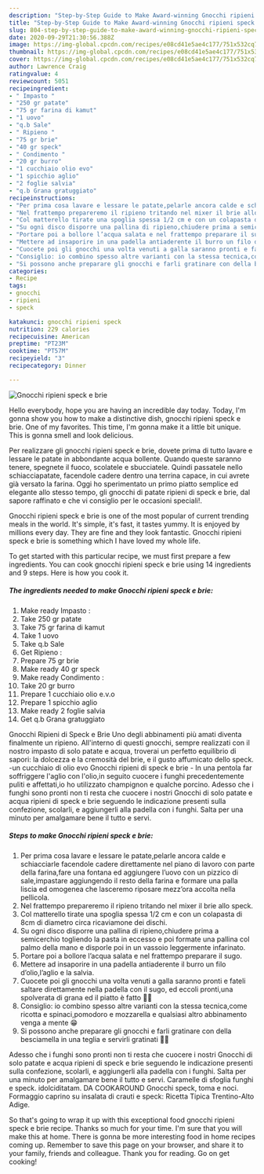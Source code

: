 ```yaml
---
description: "Step-by-Step Guide to Make Award-winning Gnocchi ripieni speck e brie"
title: "Step-by-Step Guide to Make Award-winning Gnocchi ripieni speck e brie"
slug: 804-step-by-step-guide-to-make-award-winning-gnocchi-ripieni-speck-e-brie
date: 2020-09-29T21:30:56.388Z
image: https://img-global.cpcdn.com/recipes/e08cd41e5ae4c177/751x532cq70/gnocchi-ripieni-speck-e-brie-recipe-main-photo.jpg
thumbnail: https://img-global.cpcdn.com/recipes/e08cd41e5ae4c177/751x532cq70/gnocchi-ripieni-speck-e-brie-recipe-main-photo.jpg
cover: https://img-global.cpcdn.com/recipes/e08cd41e5ae4c177/751x532cq70/gnocchi-ripieni-speck-e-brie-recipe-main-photo.jpg
author: Lawrence Craig
ratingvalue: 4
reviewcount: 5051
recipeingredient:
- " Impasto "
- "250 gr patate"
- "75 gr farina di kamut"
- "1 uovo"
- "q.b Sale"
- " Ripieno "
- "75 gr brie"
- "40 gr speck"
- " Condimento "
- "20 gr burro"
- "1 cucchiaio olio evo"
- "1 spicchio aglio"
- "2 foglie salvia"
- "q.b Grana gratuggiato"
recipeinstructions:
- "Per prima cosa lavare e lessare le patate,pelarle ancora calde e schiacciarle facendole cadere direttamente nel piano di lavoro con parte della farina,fare una fontana ed aggiungere l’uovo con un pizzico di sale,impastare aggiungendo il resto della farina e formare una palla liscia ed omogenea che lasceremo riposare mezz’ora accolta nella pellicola."
- "Nel frattempo prepareremo il ripieno tritando nel mixer il brie allo speck."
- "Col matterello tirate una spoglia spessa 1/2 cm e con un colapasta di 8cm di diametro circa ricaviamone dei dischi."
- "Su ogni disco disporre una pallina di ripieno,chiudere prima a semicerchio togliendo la pasta in eccesso e poi formate una pallina col palmo della mano e disporle poi in un vassoio leggermente infarinato."
- "Portare poi a bollore l’acqua salata e nel frattempo preparare il sugo."
- "Mettere ad insaporire in una padella antiaderente il burro un filo d’olio,l’aglio e la salvia."
- "Cuocete poi gli gnocchi una volta venuti a galla saranno pronti e fateli saltare direttamente nella padella con il sugo, ed eccoli pronti,una spolverata di grana ed il piatto è fatto 👍🏻"
- "Consiglio: io combino spesso altre varianti con la stessa tecnica,come ricotta e spinaci,pomodoro e mozzarella e qualsiasi altro abbinamento venga a mente 😁"
- "Si possono anche preparare gli gnocchi e farli gratinare con della besciamella in una teglia e servirli gratinati 👍🏻"
categories:
- Recipe
tags:
- gnocchi
- ripieni
- speck

katakunci: gnocchi ripieni speck 
nutrition: 229 calories
recipecuisine: American
preptime: "PT23M"
cooktime: "PT57M"
recipeyield: "3"
recipecategory: Dinner

---
```



![Gnocchi ripieni speck e brie](https://img-global.cpcdn.com/recipes/e08cd41e5ae4c177/751x532cq70/gnocchi-ripieni-speck-e-brie-recipe-main-photo.jpg)

Hello everybody, hope you are having an incredible day today. Today, I'm gonna show you how to make a distinctive dish, gnocchi ripieni speck e brie. One of my favorites. This time, I'm gonna make it a little bit unique. This is gonna smell and look delicious.

Per realizzare gli gnocchi ripieni speck e brie, dovete prima di tutto lavare e lessare le patate in abbondante acqua bollente. Quando queste saranno tenere, spegnete il fuoco, scolatele e sbucciatele. Quindi passatele nello schiacciapatate, facendole cadere dentro una terrina capace, in cui avrete già versato la farina. Oggi ho sperimentato un primo piatto semplice ed elegante allo stesso tempo, gli gnocchi di patate ripieni di speck e brie, dal sapore raffinato e che vi consiglio per le occasioni speciali!.

Gnocchi ripieni speck e brie is one of the most popular of current trending meals in the world. It's simple, it's fast, it tastes yummy. It is enjoyed by millions every day. They are fine and they look fantastic. Gnocchi ripieni speck e brie is something which I have loved my whole life.


To get started with this particular recipe, we must first prepare a few ingredients. You can cook gnocchi ripieni speck e brie using 14 ingredients and 9 steps. Here is how you cook it.

<!--inarticleads1-->

##### The ingredients needed to make Gnocchi ripieni speck e brie:

1. Make ready  Impasto :
1. Take 250 gr patate
1. Take 75 gr farina di kamut
1. Take 1 uovo
1. Take q.b Sale
1. Get  Ripieno :
1. Prepare 75 gr brie
1. Make ready 40 gr speck
1. Make ready  Condimento :
1. Take 20 gr burro
1. Prepare 1 cucchiaio olio e.v.o
1. Prepare 1 spicchio aglio
1. Make ready 2 foglie salvia
1. Get q.b Grana gratuggiato


Gnocchi Ripieni di Speck e Brie Uno degli abbinamenti più amati diventa finalmente un ripieno. All&#39;interno di questi gnocchi, sempre realizzati con il nostro impasto di solo patate e acqua, troverai un perfetto equilibrio di sapori: la dolcezza e la cremosità del brie, e il gusto affumicato dello speck. -un cucchiaio di olio evo Gnocchi ripieni di speck e brie - In una pentola far soffriggere l&#39;aglio con l&#39;olio,in seguito cuocere i funghi precedentemente puliti e affettati,io ho utilizzato champignon e qualche porcino. Adesso che i funghi sono pronti non ti resta che cuocere i nostri Gnocchi di solo patate e acqua ripieni di speck e brie seguendo le indicazione presenti sulla confezione, scolarli, e aggiungerli alla padella con i funghi. Salta per una minuto per amalgamare bene il tutto e servi. 

<!--inarticleads2-->

##### Steps to make Gnocchi ripieni speck e brie:

1. Per prima cosa lavare e lessare le patate,pelarle ancora calde e schiacciarle facendole cadere direttamente nel piano di lavoro con parte della farina,fare una fontana ed aggiungere l’uovo con un pizzico di sale,impastare aggiungendo il resto della farina e formare una palla liscia ed omogenea che lasceremo riposare mezz’ora accolta nella pellicola.
1. Nel frattempo prepareremo il ripieno tritando nel mixer il brie allo speck.
1. Col matterello tirate una spoglia spessa 1/2 cm e con un colapasta di 8cm di diametro circa ricaviamone dei dischi.
1. Su ogni disco disporre una pallina di ripieno,chiudere prima a semicerchio togliendo la pasta in eccesso e poi formate una pallina col palmo della mano e disporle poi in un vassoio leggermente infarinato.
1. Portare poi a bollore l’acqua salata e nel frattempo preparare il sugo.
1. Mettere ad insaporire in una padella antiaderente il burro un filo d’olio,l’aglio e la salvia.
1. Cuocete poi gli gnocchi una volta venuti a galla saranno pronti e fateli saltare direttamente nella padella con il sugo, ed eccoli pronti,una spolverata di grana ed il piatto è fatto 👍🏻
1. Consiglio: io combino spesso altre varianti con la stessa tecnica,come ricotta e spinaci,pomodoro e mozzarella e qualsiasi altro abbinamento venga a mente 😁
1. Si possono anche preparare gli gnocchi e farli gratinare con della besciamella in una teglia e servirli gratinati 👍🏻


Adesso che i funghi sono pronti non ti resta che cuocere i nostri Gnocchi di solo patate e acqua ripieni di speck e brie seguendo le indicazione presenti sulla confezione, scolarli, e aggiungerli alla padella con i funghi. Salta per una minuto per amalgamare bene il tutto e servi. Caramelle di sfoglia funghi e speck. idolciditatam. DA COOKAROUND Gnocchi speck, toma e noci. Formaggio caprino su insalata di crauti e speck: Ricetta Tipica Trentino-Alto Adige. 

So that's going to wrap it up with this exceptional food gnocchi ripieni speck e brie recipe. Thanks so much for your time. I'm sure that you will make this at home. There is gonna be more interesting food in home recipes coming up. Remember to save this page on your browser, and share it to your family, friends and colleague. Thank you for reading. Go on get cooking!
